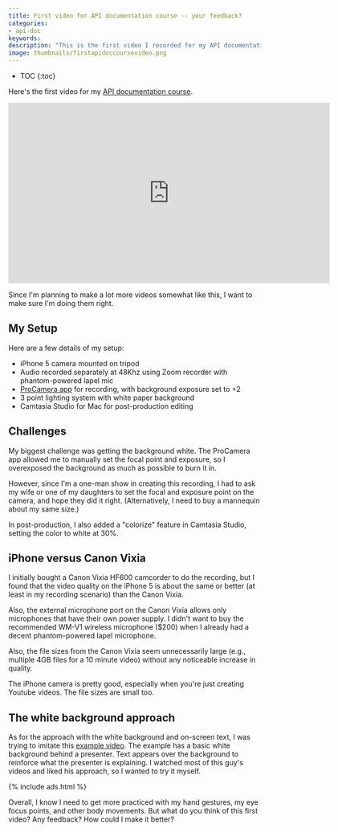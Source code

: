 ```yaml
---
title: First video for API documentation course -- your feedback?
categories:
- api-doc
keywords:
description: "This is the first video I recorded for my API documentation course. Since it's the first course video, I want to make sure my approach works well for later videos, so any feedback you have about it would be helpful. For example, you might comment on the lighting, background, length, on-screen text, my delivery, the audio or video quality, and other details."
image: thumbnails/firstapidoccoursevideo.png
---
```


* TOC
{:toc}

Here's the first video for my [API documentation course](/learnapidoc/).

<iframe width="640" height="360" src="https://www.youtube.com/embed/h_WsKO_NWuw" frameborder="0" allowfullscreen></iframe>

Since I'm planning to make a lot more videos somewhat like this, I want to make sure I'm doing them right.

## My Setup

Here are a few details of my setup:

* iPhone 5 camera mounted on tripod
* Audio recorded separately at 48Khz using Zoom recorder with phantom-powered lapel mic
* [ProCamera app](http://www.procamera-app.com/) for recording, with background exposure set to +2
* 3 point lighting system with white paper background
* Camtasia Studio for Mac for post-production editing

## Challenges
My biggest challenge was getting the background white. The ProCamera app allowed me to manually set the focal point and exposure, so I overexposed the background as much as possible to burn it in.  

However, since I'm a one-man show in creating this recording, I had to ask my wife or one of my daughters to set the focal and exposure point on the camera, and hope they did it right. (Alternatively, I need to buy a mannequin about my same size.)

In post-production, I also added a "colorize" feature in Camtasia Studio, setting the color to white at 30%.

## iPhone versus Canon Vixia

I initially bought a Canon Vixia HF600 camcorder to do the recording, but I found that the video quality on the iPhone 5 is about the same or better (at least in my recording scenario) than the Canon Vixia.

Also, the external microphone port on the Canon Vixia allows only microphones that have their own power supply. I didn't want to buy the recommended WM-V1 wireless microphone ($200) when I already had a decent phantom-powered lapel microphone.

Also, the file sizes from the Canon Vixia seem unnecessarily large (e.g., multiple 4GB files for a 10 minute video) without any noticeable increase in quality.

The iPhone camera is pretty good, especially when you're just creating Youtube videos. The file sizes are small too.

## The white background approach

As for the approach with the white background and on-screen text, I was trying to imitate this [example video](https://www.udemy.com/create-your-first-udemy-course/learn/#/lecture/3111326). The example has a basic white background behind a presenter. Text appears over the background to reinforce what the presenter is explaining. I watched most of this guy's videos and liked his approach, so I wanted to try it myself.

{% include ads.html %}

Overall, I know I need to get more practiced with my hand gestures, my eye focus points, and other body movements. But what do you think of this first video? Any feedback? How could I make it better?
